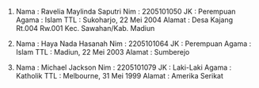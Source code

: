 1. Nama   : Ravelia Maylinda Saputri
   Nim    : 2205101050
   JK     : Perempuan
   Agama  : Islam
   TTL    : Sukoharjo, 22 Mei 2004
   Alamat : Desa Kajang Rt.004 Rw.001 Kec. Sawahan/Kab. Madiun

2. Nama   : Haya Nada Hasanah
   Nim    : 2205101064
   JK     : Perempuan
   Agama  : Islam
   TTL    : Madiun, 22 Mei 2003
   Alamat : Sumberejo

3. Nama   : Michael Jackson
   Nim    : 2205101079
   JK     : Laki-Laki
   Agama  : Katholik
   TTL    : Melbourne, 31 Mei 1999
   Alamat : Amerika Serikat
